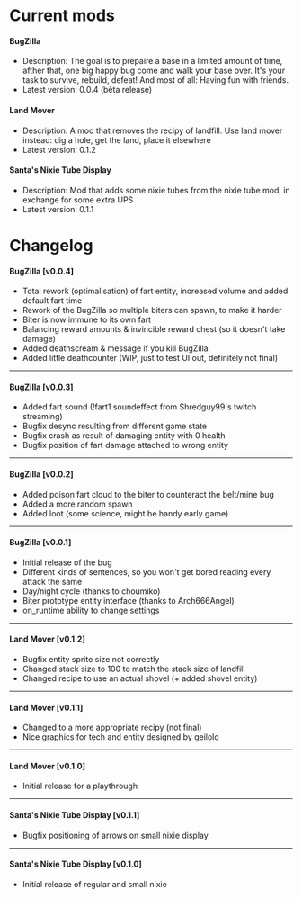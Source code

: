 # Current mods
#### BugZilla
* Description: The goal is to prepaire a base in a limited amount of time, afther that, one big happy bug come and walk your base over. It's your task to survive, rebuild, defeat! And most of all: Having fun with friends.
* Latest version: 0.0.4 (bèta release)

#### Land Mover
* Description: A mod that removes the recipy of landfill. Use land mover instead: dig a hole, get the land, place it elsewhere
* Latest version: 0.1.2

#### Santa's Nixie Tube Display
* Description: Mod that adds some nixie tubes from the nixie tube mod, in exchange for some extra UPS
* Latest version: 0.1.1

# Changelog
#### BugZilla [v0.0.4]
* Total rework (optimalisation) of fart entity, increased volume and added default fart time
* Rework of the BugZilla so multiple biters can spawn, to make it harder
* Biter is now immune to its own fart
* Balancing reward amounts & invincible reward chest (so it doesn't take damage)
* Added deathscream & message if you kill BugZilla
* Added little deathcounter (WIP, just to test UI out, definitely not final)

-----
#### BugZilla [v0.0.3]
* Added fart sound (!fart1 soundeffect from Shredguy99's twitch streaming)
* Bugfix desync resulting from different game state
* Bugfix crash as result of damaging entity with 0 health
* Bugfix position of fart damage attached to wrong entity

-----
#### BugZilla [v0.0.2]
* Added poison fart cloud to the biter to counteract the belt/mine bug
* Added a more random spawn
* Added loot (some science, might be handy early game)

-----
#### BugZilla [v0.0.1]
* Initial release of the bug
* Different kinds of sentences, so you won't get bored reading every attack the same
* Day/night cycle (thanks to choumiko)
* Biter prototype entity interface (thanks to Arch666Angel)
* on_runtime ability to change settings

-----
#### Land Mover [v0.1.2]
* Bugfix entity sprite size not correctly
* Changed stack size to 100 to match the stack size of landfill
* Changed recipe to use an actual shovel (+ added shovel entity)

-----
#### Land Mover [v0.1.1]
* Changed to a more appropriate recipy (not final)
* Nice graphics for tech and entity designed by geilolo

-----
#### Land Mover [v0.1.0]
* Initial release for a playthrough

-----
#### Santa's Nixie Tube Display [v0.1.1]
* Bugfix positioning of arrows on small nixie display

-----
#### Santa's Nixie Tube Display [v0.1.0]
* Initial release of regular and small nixie
